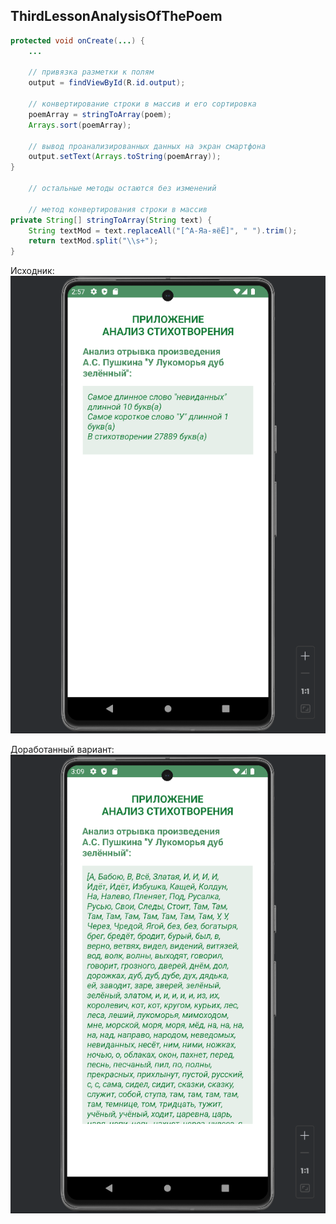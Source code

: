 ## ThirdLessonAnalysisOfThePoem
```java
protected void onCreate(...) {
    ...

    // привязка разметки к полям
    output = findViewById(R.id.output);

    // конвертирование строки в массив и его сортировка
    poemArray = stringToArray(poem);
    Arrays.sort(poemArray);

    // вывод проанализированных данных на экран смартфона
    output.setText(Arrays.toString(poemArray));
}

    // остальные методы остаются без изменений

    // метод конвертирования строки в массив
private String[] stringToArray(String text) {
    String textMod = text.replaceAll("[^А-Яа-яёЁ]", " ").trim();
    return textMod.split("\\s+");
}
```
Исходник:
![Img](https://github.com/Antsently/ThirdLessonAnalysisOfThePoem/blob/master/img/%D0%B8%D1%81%D1%85%D0%BE%D0%B4%D0%BD%D0%B8%D0%BA.png?raw=true)

Доработанный вариант:
![Img](https://github.com/Antsently/ThirdLessonAnalysisOfThePoem/blob/master/img/%D1%80%D0%B5%D0%B4.png?raw=true)